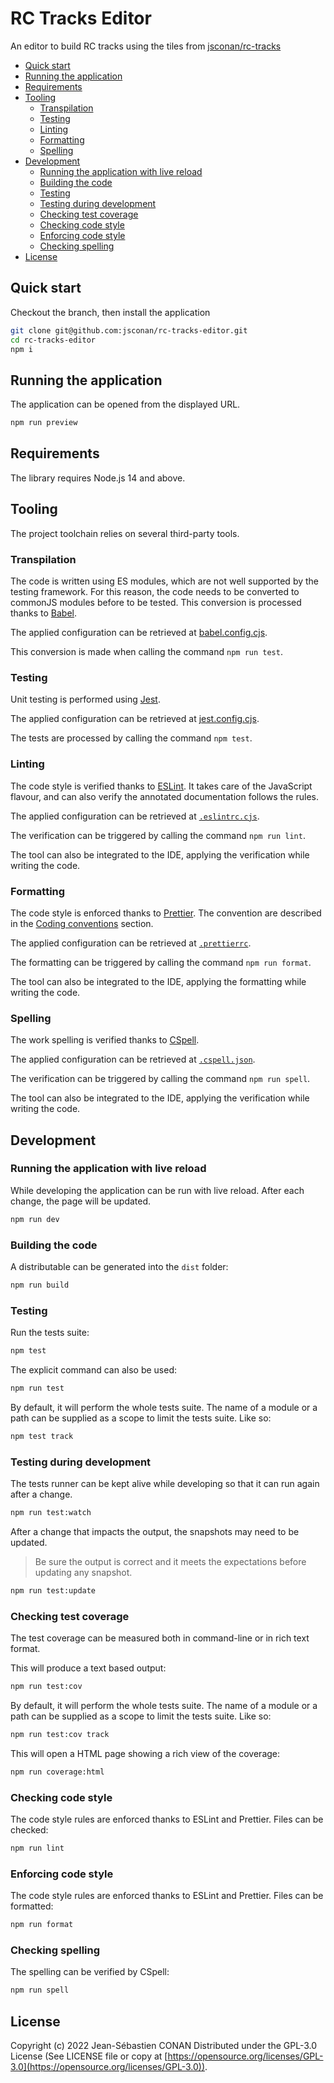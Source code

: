 # RC Tracks Editor

An editor to build RC tracks using the tiles from [jsconan/rc-tracks](https://github.com/jsconan/rc-tracks/tree/main/scale-64)

<!-- vscode-markdown-toc -->

-   [Quick start](#Quickstart)
-   [Running the application](#Runningtheapplication)
-   [Requirements](#Requirements)
-   [Tooling](#Tooling)
    -   [Transpilation](#Transpilation)
    -   [Testing](#Testing)
    -   [Linting](#Linting)
    -   [Formatting](#Formatting)
    -   [Spelling](#Spelling)
-   [Development](#Development)
    -   [Running the application with live reload](#Runningtheapplicationwithlivereload)
    -   [Building the code](#Buildingthecode)
    -   [Testing](#Testing-1)
    -   [Testing during development](#Testingduringdevelopment)
    -   [Checking test coverage](#Checkingtestcoverage)
    -   [Checking code style](#Checkingcodestyle)
    -   [Enforcing code style](#Enforcingcodestyle)
    -   [Checking spelling](#Checkingspelling)
-   [License](#License)

<!-- vscode-markdown-toc-config
	numbering=false
	autoSave=true
	/vscode-markdown-toc-config -->
<!-- /vscode-markdown-toc -->

## <a name='Quickstart'></a>Quick start

Checkout the branch, then install the application

```sh
git clone git@github.com:jsconan/rc-tracks-editor.git
cd rc-tracks-editor
npm i
```

## <a name='Runningtheapplication'></a>Running the application

The application can be opened from the displayed URL.

```sh
npm run preview
```

## <a name='Requirements'></a>Requirements

The library requires Node.js 14 and above.

## <a name='Tooling'></a>Tooling

The project toolchain relies on several third-party tools.

### <a name='Transpilation'></a>Transpilation

The code is written using ES modules, which are not well supported by the testing framework. For this reason, the code needs to be converted to commonJS modules before to be tested. This conversion is processed thanks to [Babel](https://babeljs.io/).

The applied configuration can be retrieved at [babel.config.cjs](babel.config.cjs).

This conversion is made when calling the command `npm run test`.

### <a name='Testing'></a>Testing

Unit testing is performed using [Jest](https://jestjs.io/).

The applied configuration can be retrieved at [jest.config.cjs](jest.config.cjs).

The tests are processed by calling the command `npm test`.

### <a name='Linting'></a>Linting

The code style is verified thanks to [ESLint](https://eslint.org/). It takes care of the JavaScript flavour, and can also verify the annotated documentation follows the rules.

The applied configuration can be retrieved at [`.eslintrc.cjs`](.eslintrc.cjs).

The verification can be triggered by calling the command `npm run lint`.

The tool can also be integrated to the IDE, applying the verification while writing the code.

### <a name='Formatting'></a>Formatting

The code style is enforced thanks to [Prettier](https://prettier.io/). The convention are described in the [Coding conventions](#Codingconventions) section.

The applied configuration can be retrieved at [`.prettierrc`](.prettierrc).

The formatting can be triggered by calling the command `npm run format`.

The tool can also be integrated to the IDE, applying the formatting while writing the code.

### <a name='Spelling'></a>Spelling

The work spelling is verified thanks to [CSpell](https://cspell.org/).

The applied configuration can be retrieved at [`.cspell.json`](.cspell.json).

The verification can be triggered by calling the command `npm run spell`.

The tool can also be integrated to the IDE, applying the verification while writing the code.

## <a name='Development'></a>Development

### <a name='Runningtheapplicationwithlivereload'></a>Running the application with live reload

While developing the application can be run with live reload.
After each change, the page will be updated.

```sh
npm run dev
```

### <a name='Buildingthecode'></a>Building the code

A distributable can be generated into the `dist` folder:

```sh
npm run build
```

### <a name='Testing-1'></a>Testing

Run the tests suite:

```sh
npm test
```

The explicit command can also be used:

```sh
npm run test
```

By default, it will perform the whole tests suite. The name of a module or a path can be supplied as a scope to limit the tests suite. Like so:

```sh
npm test track
```

### <a name='Testingduringdevelopment'></a>Testing during development

The tests runner can be kept alive while developing so that it can run again after a change.

```sh
npm run test:watch
```

After a change that impacts the output, the snapshots may need to be updated.

> Be sure the output is correct and it meets the expectations before updating any snapshot.

```sh
npm run test:update
```

### <a name='Checkingtestcoverage'></a>Checking test coverage

The test coverage can be measured both in command-line or in rich text format.

This will produce a text based output:

```sh
npm run test:cov
```

By default, it will perform the whole tests suite.
The name of a module or a path can be supplied as a scope to limit the tests suite.
Like so:

```sh
npm run test:cov track
```

This will open a HTML page showing a rich view of the coverage:

```sh
npm run coverage:html
```

### <a name='Checkingcodestyle'></a>Checking code style

The code style rules are enforced thanks to ESLint and Prettier.
Files can be checked:

```sh
npm run lint
```

### <a name='Enforcingcodestyle'></a>Enforcing code style

The code style rules are enforced thanks to ESLint and Prettier.
Files can be formatted:

```sh
npm run format
```

### <a name='Checkingspelling'></a>Checking spelling

The spelling can be verified by CSpell:

```sh
npm run spell
```

## <a name='License'></a>License

Copyright (c) 2022 Jean-Sébastien CONAN
Distributed under the GPL-3.0 License (See LICENSE file or copy at [https://opensource.org/licenses/GPL-3.0](https://opensource.org/licenses/GPL-3.0)).
